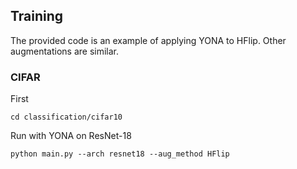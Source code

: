 ## Training
The provided code is an example of applying YONA to HFlip. Other augmentations are similar. 


### CIFAR
First
```
cd classification/cifar10
```
Run with YONA on ResNet-18
```
python main.py --arch resnet18 --aug_method HFlip
```
